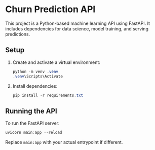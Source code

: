 # Churn Prediction API

This project is a Python-based machine learning API using FastAPI. It includes dependencies for data science, model training, and serving predictions.

## Setup
1. Create and activate a virtual environment:
   ```powershell
   python -m venv .venv
   .venv\Scripts\Activate
   ```
2. Install dependencies:
   ```powershell
   pip install -r requirements.txt
   ```

## Running the API
To run the FastAPI server:
```powershell
uvicorn main:app --reload
```

Replace `main:app` with your actual entrypoint if different.
